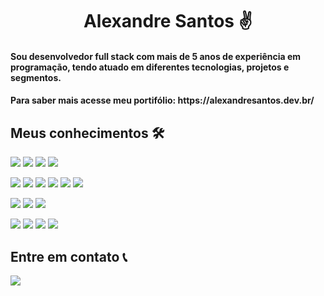 <h1 align="center">Alexandre Santos ✌️</h1>
<h4 align="start">
  Sou desenvolvedor full stack com mais de 5 anos de experiência em programação, tendo atuado em diferentes tecnologias, projetos e segmentos.
</h4>
<h4 align="start">
  Para saber mais acesse meu portifólio: https://alexandresantos.dev.br/
</h4>

## Meus conhecimentos  🛠
<a target="_blank"><img src="https://img.shields.io/badge/javascript-2F363D?style=for-the-badge&logo=javascript&logoColor=white" target="_blank"></a>
<a target="_blank"><img src="https://img.shields.io/badge/typescript-2F363D?style=for-the-badge&logo=typescript&logoColor=white" target="_blank"></a>
<a target="_blank"><img src="https://img.shields.io/badge/python-2F363D?style=for-the-badge&logo=python&logoColor=white" target="_blank"></a>
<a target="_blank"><img src="https://img.shields.io/badge/java-2F363D?style=for-the-badge&logo=coffeescript&logoColor=white" target="_blank"></a>

<a target="_blank"><img src="https://img.shields.io/badge/angular-2F363D?style=for-the-badge&logo=angular&logoColor=white" target="_blank"></a>
<a target="_blank"><img src="https://img.shields.io/badge/vue.js-2F363D?style=for-the-badge&logo=vue.js&logoColor=white" target="_blank"></a>
<a target="_blank"><img src="https://img.shields.io/badge/django-2F363D?style=for-the-badge&logo=django&logoColor=white" target="_blank"></a>
<a target="_blank"><img src="https://img.shields.io/badge/node-2F363D?style=for-the-badge&logo=nodedotjs&logoColor=white" target="_blank"></a>
<a target="_blank"><img src="https://img.shields.io/badge/nest-2F363D?style=for-the-badge&logo=nestjs&logoColor=white" target="_blank"></a>
<a target="_blank"><img src="https://img.shields.io/badge/springboot-2F363D?style=for-the-badge&logo=springboot&logoColor=white" target="_blank"></a>

<a target="_blank"><img src="https://img.shields.io/badge/mysql-2F363D?style=for-the-badge&logo=mysql&logoColor=white" target="_blank"></a>
<a target="_blank"><img src="https://img.shields.io/badge/postgresql-2F363D?style=for-the-badge&logo=Postgresql&logoColor=white" target="_blank"></a>
<a target="_blank"><img src="https://img.shields.io/badge/mongo-2F363D?style=for-the-badge&logo=mongodb&logoColor=white" target="_blank"></a>

<a target="_blank"><img src="https://img.shields.io/badge/linux-2F363D?style=for-the-badge&logo=linux&logoColor=white" target="_blank"></a>
<a target="_blank"><img src="https://img.shields.io/badge/docker-2F363D?style=for-the-badge&logo=docker&logoColor=white" target="_blank"></a>
<a target="_blank"><img src="https://img.shields.io/badge/html-2F363D?style=for-the-badge&logo=html5&logoColor=white" target="_blank"></a>
<a target="_blank"><img src="https://img.shields.io/badge/css-2F363D?style=for-the-badge&logo=css&logoColor=white" target="_blank"></a>


## Entre em contato 📞
<a href="https://www.linkedin.com/in/alexandre-santos-pxtech/" target="_blank"><img src="https://img.shields.io/badge/-LinkedIn-%230077B5?style=for-the-badge&logo=linkedin&logoColor=white" target="_blank"></a>

